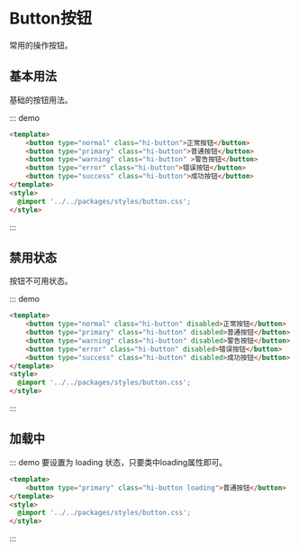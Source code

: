 # Button按钮

常用的操作按钮。

## 基本用法
基础的按钮用法。

::: demo 
```html
<template>
    <button type="normal" class="hi-button">正常按钮</button>
    <button type="primary" class="hi-button">普通按钮</button>
    <button type="warning" class="hi-button" >警告按钮</button>
    <button type="error" class="hi-button">错误按钮</button>
    <button type="success" class="hi-button">成功按钮</button>
</template>
<style>
  @import '../../packages/styles/button.css';
</style>
```
:::

## 禁用状态
按钮不可用状态。

::: demo
```html
<template>
    <button type="normal" class="hi-button" disabled>正常按钮</button>
    <button type="primary" class="hi-button" disabled>普通按钮</button>
    <button type="warning" class="hi-button" disabled>警告按钮</button>
    <button type="error" class="hi-button" disabled>错误按钮</button>
    <button type="success" class="hi-button" disabled>成功按钮</button>
</template>
<style>
  @import '../../packages/styles/button.css';
</style>
```
:::

## 加载中

::: demo 要设置为 loading 状态，只要类中loading属性即可。
```html
<template>
    <button type="primary" class="hi-button loading">普通按钮</button>
</template>
<style>
  @import '../../packages/styles/button.css';
</style>
```
:::